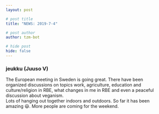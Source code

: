 ```yaml
---
layout: post

# post title
title: "NEWS: 2019-7-4"

# post author
author: tzm-bot

# hide post
hide: false
---
```


### jeukku (Juuso V)

The European meeting in Sweden is going great. There have been organized discussions on topics work, agriculture, education and culture/religion in RBE, what changes in me in RBE and even a peaceful discussion about veganism.  
Lots of hanging out together indoors and outdoors. So far it has been amazing 😃. More people are coming for the weekend.  


